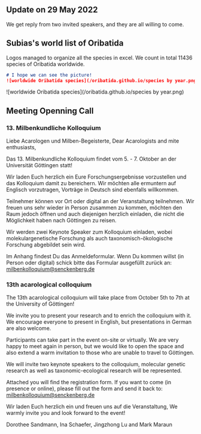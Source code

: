 ## Update on 29 May 2022
We get reply from two invited speakers, and they are all willing to come. 

## Subias's world list of Oribatida
Logos managed to organize all the species in excel. We count in total 11436 species of Oribatida worldwide.

```markdown
# I hope we can see the picture!
![worldwide Oribatida species](/oribatida.github.io/species by year.png)
```
![worldwide Oribatida species](/oribatida.github.io/species by year.png)

## Meeting Openning Call
### 13. Milbenkundliche Kolloquium
Liebe Acarologen und Milben-Begeisterte, Dear Acarologists and mite enthusiasts, 
 
Das 13. Milbenkundliche Kolloquium findet vom 5. - 7. Oktober an der Universität Göttingen statt! 
 
Wir laden Euch herzlich ein Eure Forschungsergebnisse vorzustellen und das Kolloquium damit zu bereichern. Wir möchten alle ermuntern auf Englisch vorzutragen, Vorträge in Deutsch sind ebenfalls willkommen.
 
Teilnehmer können vor Ort oder digital an der Veranstaltung teilnehmen. Wir freuen uns sehr wieder in Person zusammen zu kommen, möchten den Raum jedoch öffnen und auch diejenigen herzlich einladen, die nicht die Möglichkeit haben nach Göttingen zu reisen.
 
Wir werden zwei Keynote Speaker zum Kolloquium einladen, wobei molekulargenetische Forschung als auch taxonomisch-ökologische Forschung abgebildet sein wird.
 
Im Anhang findest Du das Anmeldeformular. Wenn Du kommen willst (in Person oder digital) schick bitte das Formular ausgefüllt zurück an: milbenkolloquium@senckenberg.de
 
### 13th acarological colloquium
The 13th acarological colloquium will take place from October 5th to 7th at the University of Göttingen!
 
We invite you to present your research and to enrich the colloquium with it. We encourage everyone to present in English, but presentations in German are also welcome.
 
Participants can take part in the event on-site or virtually. We are very happy to meet again in person, but we would like to open the space and also extend a warm invitation to those who are unable to travel to Göttingen.
 
We will invite two keynote speakers to the colloquium, molecular genetic research as well as taxonomic-ecological research will be represented.

Attached you will find the registration form. If you want to come (in presence or online), please fill out the form and send it back to: milbenkolloquium@senckenberg.de

Wir laden Euch herzlich ein und freuen uns auf die Veranstaltung, We warmly invite you and look forward to the event!
 
Dorothee Sandmann, Ina Schaefer, Jingzhong Lu and Mark Maraun

